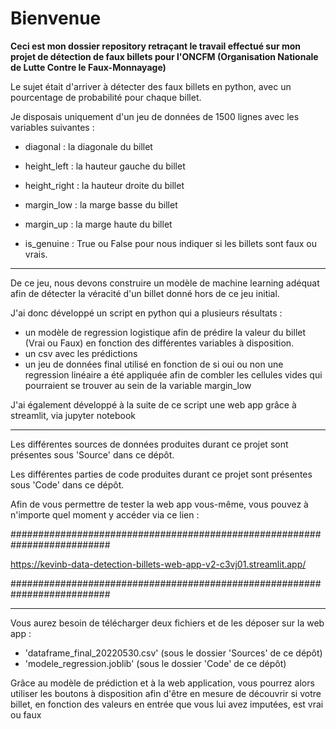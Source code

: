 # Bienvenue 

__Ceci est mon dossier repository retraçant le travail effectué sur mon projet de détection de faux billets pour l'ONCFM (Organisation Nationale de Lutte Contre le Faux-Monnayage)__

Le sujet était d'arriver à détecter des faux billets en python, avec un pourcentage de probabilité pour chaque billet.

Je disposais uniquement d'un jeu de données de 1500 lignes avec les variables suivantes :

- diagonal : la diagonale du billet

- height_left : la hauteur gauche du billet

- height_right : la hauteur droite du billet

- margin_low : la marge basse du billet

- margin_up : la marge haute du billet

- is_genuine : True ou False pour nous indiquer si les billets sont faux ou vrais.

__________________________________________________________________________________________________________

De ce jeu, nous devons construire un modèle de machine learning adéquat afin de détecter la véracité d'un billet donné hors de ce jeu initial.

J'ai donc développé un script en python qui a plusieurs résultats : 
- un modèle de regression logistique afin de prédire la valeur du billet (Vrai ou Faux) en fonction des différentes variables à disposition.
- un csv avec les prédictions
- un jeu de données final utilisé en fonction de si oui ou non une regression linéaire a été appliquée afin de combler les cellules vides qui pourraient se trouver au sein de la variable margin_low

J'ai également développé à la suite de ce script une web app grâce à streamlit, via jupyter notebook

__________________________________________________________________________________________________________

Les différentes sources de données produites durant ce projet sont présentes sous 'Source' dans ce dépôt.

Les différentes parties de code produites durant ce projet sont présentes sous 'Code' dans ce dépôt.

Afin de vous permettre de tester la web app vous-même, vous pouvez à n'importe quel moment y accéder via ce lien :

##########################################################################

 https://kevinb-data-detection-billets-web-app-v2-c3vj01.streamlit.app/
 
##########################################################################

__________________________________________________________________________________________________________

Vous aurez besoin de télécharger deux fichiers et de les déposer sur la web app : 
- 'dataframe_final_20220530.csv' (sous le dossier 'Sources' de ce dépôt)
- 'modele_regression.joblib' (sous le dossier 'Code' de ce dépôt)


Grâce au modèle de prédiction et à la web application, vous pourrez alors utiliser les boutons à disposition afin d'être en mesure de découvrir si votre billet, en fonction des valeurs en entrée que vous lui avez imputées, est vrai ou faux

